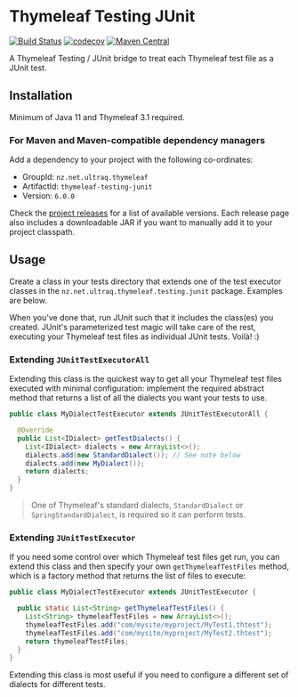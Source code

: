 
Thymeleaf Testing JUnit
=======================

[![Build Status](https://github.com/ultraq/thymeleaf-testing-junit/actions/workflows/build.yml/badge.svg)](https://github.com/ultraq/thymeleaf-testing-junit/actions)
[![codecov](https://codecov.io/gh/ultraq/thymeleaf-testing-junit/branch/main/graph/badge.svg?token=SKCSj20MAC)](https://codecov.io/gh/ultraq/thymeleaf-testing-junit)
[![Maven Central](https://img.shields.io/maven-central/v/nz.net.ultraq.thymeleaf/thymeleaf-testing-junit.svg?maxAge=3600)](http://search.maven.org/#search|ga|1|g%3A%22nz.net.ultraq.thymeleaf%22%20AND%20a%3A%22thymeleaf-testing-junit%22)

A Thymeleaf Testing / JUnit bridge to treat each Thymeleaf test file as a JUnit
test.


Installation
------------

Minimum of Java 11 and Thymeleaf 3.1 required.

### For Maven and Maven-compatible dependency managers

Add a dependency to your project with the following co-ordinates:

 - GroupId: `nz.net.ultraq.thymeleaf`
 - ArtifactId: `thymeleaf-testing-junit`
 - Version: `6.0.0`

Check the [project releases](https://github.com/ultraq/thymeleaf-testing-unit/releases)
for a list of available versions.  Each release page also includes a
downloadable JAR if you want to manually add it to your project classpath.


Usage
-----

Create a class in your tests directory that extends one of the test executor
classes in the `nz.net.ultraq.thymeleaf.testing.junit` package.  Examples are
below.

When you've done that, run JUnit such that it includes the class(es) you created.
JUnit's parameterized test magic will take care of the rest, executing your
Thymeleaf test files as individual JUnit tests.  Voilà! :)

### Extending `JUnitTestExecutorAll`

Extending this class is the quickest way to get all your Thymeleaf test files
executed with minimal configuration: implement the required abstract method that
returns a list of all the dialects you want your tests to use.

```java
public class MyDialectTestExecutor extends JUnitTestExecutorAll {

  @Override
  public List<IDialect> getTestDialects() {
    List<IDialect> dialects = new ArrayList<>();
    dialects.add(new StandardDialect()); // See note below
    dialects.add(new MyDialect());
    return dialects;
  }
}
```

> One of Thymeleaf's standard dialects, `StandardDialect` or `SpringStandardDialect`,
> is required so it can perform tests.

### Extending `JUnitTestExecutor`

If you need some control over which Thymeleaf test files get run, you can extend
this class and then specify your own `getThymeleafTestFiles` method, which is a
factory method that returns the list of files to execute:

```java
public class MyDialectTestExecutor extends JUnitTestExecutor {

  public static List<String> getThymeleafTestFiles() {
  	List<String> thymeleafTestFiles = new ArrayList<>();
  	thymeleafTestFiles.add("com/mysite/myproject/MyTest1.thtest");
  	thymeleafTestFiles.add("com/mysite/myproject/MyTest2.thtest");
  	return thymeleafTestFiles;
  }
}
```

Extending this class is most useful if you need to configure a different set of
dialects for different tests.
